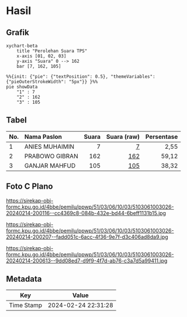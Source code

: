 # Hasil

## Grafik

```mermaid
xychart-beta
    title "Perolehan Suara TPS"
    x-axis [01, 02, 03]
    y-axis "Suara" 0 --> 162
    bar [7, 162, 105]
```

```mermaid
%%{init: {"pie": {"textPosition": 0.5}, "themeVariables": {"pieOuterStrokeWidth": "5px"}} }%%
pie showData
    "1" : 7
    "2" : 162
    "3" : 105
```

## Tabel

| No. | Nama Paslon    | Suara | Suara (raw) | Persentase |
|:--- |:-------------- | -----:| -----------:| ----------:|
| 1   | ANIES MUHAIMIN | 7     | [7][p-1]    | 2,55       |
| 2   | PRABOWO GIBRAN | 162   | [162][p-2]  | 59,12      |
| 3   | GANJAR MAHFUD  | 105   | [105][p-3]  | 38,32      |


[p-1]: https://github.com/gigit-pemilu/pemilu-2024-51-bali/blob/main/pilpres/hitung-suara/sub/51-bali/sub/03-badung/sub/06-kuta-utara/sub/1003-kerobokan-kaja/sub/026-tps/sub/paslon-1.txt
[p-2]: https://github.com/gigit-pemilu/pemilu-2024-51-bali/blob/main/pilpres/hitung-suara/sub/51-bali/sub/03-badung/sub/06-kuta-utara/sub/1003-kerobokan-kaja/sub/026-tps/sub/paslon-2.txt
[p-3]: https://github.com/gigit-pemilu/pemilu-2024-51-bali/blob/main/pilpres/hitung-suara/sub/51-bali/sub/03-badung/sub/06-kuta-utara/sub/1003-kerobokan-kaja/sub/026-tps/sub/paslon-3.txt

## Foto C Plano

https://sirekap-obj-formc.kpu.go.id/4bbe/pemilu/ppwp/51/03/06/10/03/5103061003026-20240214-200116--cc4369c8-084b-432e-bd44-6beff1131b15.jpg

https://sirekap-obj-formc.kpu.go.id/4bbe/pemilu/ppwp/51/03/06/10/03/5103061003026-20240214-200207--fadd051c-6acc-4f36-9e7f-d3c406ad8da9.jpg

https://sirekap-obj-formc.kpu.go.id/4bbe/pemilu/ppwp/51/03/06/10/03/5103061003026-20240214-200613--9dd08ed7-d9f9-4f7d-ab76-c3a7d5a99411.jpg


## Metadata

| Key        | Value               |
| ---------- | ------------------- |
| Time Stamp | 2024-02-24 22:31:28 |



